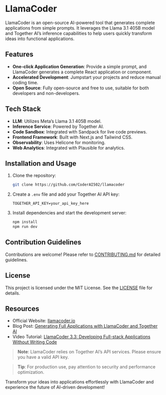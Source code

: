 # LlamaCoder

LlamaCoder is an open-source AI-powered tool that generates complete applications from simple prompts. It leverages the Llama 3.1 405B model and Together AI’s inference capabilities to help users quickly transform ideas into functional applications.

## Features

- **One-click Application Generation**: Provide a simple prompt, and LlamaCoder generates a complete React application or component.
- **Accelerated Development**: Jumpstart your projects and reduce manual coding time.
- **Open Source**: Fully open-source and free to use, suitable for both developers and non-developers.

## Tech Stack

- **LLM**: Utilizes Meta’s Llama 3.1 405B model.
- **Inference Service**: Powered by Together AI.
- **Code Sandbox**: Integrated with Sandpack for live code previews.
- **Frontend Framework**: Built with Next.js and Tailwind CSS.
- **Observability**: Uses Helicone for monitoring.
- **Web Analytics**: Integrated with Plausible for analytics.

## Installation and Usage

1. Clone the repository:

   ```bash
   git clone https://github.com/CoderAI502/llamacoder
   ```

2. Create a `.env` file and add your Together AI API key:

   ```env
   TOGETHER_API_KEY=your_api_key_here
   ```

3. Install dependencies and start the development server:

   ```bash
   npm install
   npm run dev
   ```

## Contribution Guidelines

Contributions are welcome! Please refer to [CONTRIBUTING.md](CONTRIBUTING.md) for detailed guidelines.

## License

This project is licensed under the MIT License. See the [LICENSE](LICENSE) file for details.

## Resources

- Official Website: [llamacoder.io](https://www.llamacoder.io/)
- Blog Post: [Generating Full Applications with LlamaCoder and Together AI](https://ai.meta.com/blog/together-ai-llamacoder/)
- Video Tutorial: [LlamaCoder 3.3: Developing Full-stack Applications Without Writing Code](https://www.youtube.com/watch?v=Zk8UsZ7VefA)

> **Note**: LlamaCoder relies on Together AI’s API services. Please ensure you have a valid API key.

> **Tip**: For production use, pay attention to security and performance optimization.

Transform your ideas into applications effortlessly with LlamaCoder and experience the future of AI-driven development!
